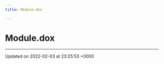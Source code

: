 ```yaml
---
title: Module.dox

---
```


# Module.dox








-------------------------------

Updated on 2022-02-03 at 23:25:53 +0000
